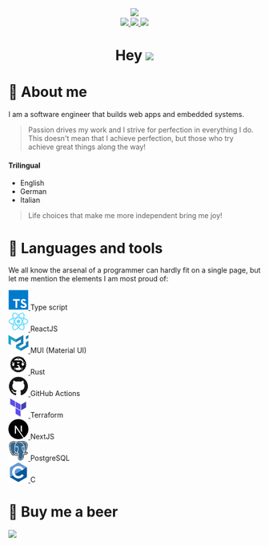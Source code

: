 <div id="header" align="center">
  <img src="https://media.giphy.com/media/YkmMNvvBAUTOllDO6l/giphy.gif" width="300"/>
</div>

<div id="badges" align="center">
  <a href="briar://adwht5br4udk26bs3u227jbrer42kzwqonsh4thdalxa64r3w75bq">
    <img src="https://img.shields.io/badge/Briar-green?logo=briar&logoColor=white&style=for-the-badge"/>
  </a>
  <a href="https://t.me/devgioele">
    <img src="https://img.shields.io/badge/Telegram-white?logo=telegram&logoColor=white&style=for-the-badge"/>
  </a>
  <a href="https://www.linkedin.com/in/devgioele">
    <img src="https://img.shields.io/badge/LinkedIn-blue?logo=linkedin&logoColor=white&style=for-the-badge"/>
  </a>
  
  <h1 align="center">
    Hey <img src="https://media.giphy.com/media/hvRJCLFzcasrR4ia7z/giphy.gif" width="30">
  </h1>
</div>

# 🌄 About me

I am a software engineer that builds web apps and embedded systems.

> Passion drives my work and I strive for perfection in everything I do. This doesn't mean that I achieve perfection, but those who try achieve great things along the way!

#### Trilingual
* English
* German
* Italian

> Life choices that make me more independent bring me joy!

# 🔧 Languages and tools

We all know the arsenal of a programmer can hardly fit on a single page, but let me mention the elements I am most proud of:


<a href="https://www.typescriptlang.org/">
  <img width="40" height="40" src="https://github.com/devicons/devicon/blob/master/icons/typescript/typescript-original.svg"/>
</a>Type script
</br>  
<a href="https://reactjs.org/">
  <img width="40" height="40" src="https://github.com/devicons/devicon/blob/master/icons/react/react-original.svg"/>
</a>ReactJS
</br>
<a href="https://mui.com/">
  <img width="40" height="40" src="https://github.com/devicons/devicon/blob/master/icons/materialui/materialui-original.svg"/>
</a>MUI (Material UI)
</br>
<a href="https://www.rust-lang.org/">
  <img width="40" height="40" src="https://github.com/devicons/devicon/blob/master/icons/rust/rust-plain.svg"/>
</a>Rust
</br>
<a href="https://github.com/features/actions">
  <img width="40" height="40" src="https://github.com/devicons/devicon/blob/master/icons/github/github-original.svg"/>
</a>GitHub Actions
</br>
<a href="https://www.terraform.io/">
  <img width="40" height="40" src="https://github.com/devicons/devicon/blob/master/icons/terraform/terraform-original.svg"/>
</a>Terraform
</br>
<a href="https://nextjs.org/">
  <img width="40" height="40" src="https://github.com/devicons/devicon/blob/master/icons/nextjs/nextjs-original.svg"/>
</a>NextJS
</br>
<a href="https://www.postgresql.org/">
  <img width="40" height="40" src="https://github.com/devicons/devicon/blob/master/icons/postgresql/postgresql-original.svg"/>
</a>PostgreSQL
</br>
<a href="">
<img width="40" height="40" src="https://github.com/devicons/devicon/blob/master/icons/c/c-original.svg"/>
</a>C
</div>

# 🍺 Buy me a beer

<a href="monero://85RKTSH4opB2VtQknYEHEqVJY5FfMoMdCRbBi2eiiePiirGfN4fUDX93fxB6RUCb9hNFDJCiXDJo2J1Uey2Xe3kLUVqqf3q">
  <img src="https://img.shields.io/badge/Monero-white?logo=monero&logoColor=orange&style=for-the-badge"/>
</a>
